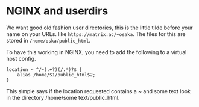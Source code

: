 # NGINX and userdirs

We want good old fashion user directories, this is the little tilde before your name on your URLs. like `https://matrix.ac/~osaka`. The files for this are stored in `/home/oska/public_html`. 

To have this working in NGINX, you need to add the following to a virtual host config.

	location ~ ^/~(.+?)(/.*)?$ {
		alias /home/$1/public_html$2;
	}

This simple says if the location requested contains a ~ and some text look in the directory /home/some text/public_html.
 
